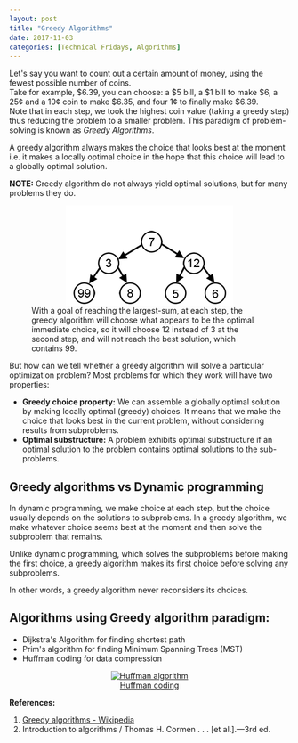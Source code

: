 ```yaml
---
layout: post
title: "Greedy Algorithms"
date: 2017-11-03
categories: [Technical Fridays, Algorithms]
---
```


Let's say you want to count out a certain amount of money, using the fewest possible number of coins.  
Take for example, $6.39, you can choose:
a $5 bill, a $1 bill to make $6, a 25¢ and a 10¢ coin to make $6.35, and four 1¢ to finally make $6.39.  
Note that in each step, we took the highest coin value (taking a greedy step) thus reducing the problem to a smaller problem. This paradigm of problem-solving is known as *Greedy Algorithms*.

A greedy algorithm always makes the choice that looks best at the moment i.e. it makes a locally optimal choice in the hope that this choice will lead to a globally optimal solution.

**NOTE:** Greedy algorithm do not always yield optimal solutions, but for many problems they do.

<figure>
<img src="/img/greedy-search-path-example.gif" style="display: block; margin: auto; width: auto; max-width: 100%;"> 
<figcaption>
With a goal of reaching the largest-sum, at each step, the greedy algorithm will choose what appears to be the optimal immediate choice, so it will choose 12 instead of 3 at the second step, and will not reach the best solution, which contains 99.</figcaption>
</figure> 


But how can we tell whether a greedy algorithm will solve a particular optimization problem? Most problems for which they work will have two properties:

* **Greedy choice property:** We can assemble a globally optimal solution by making locally optimal (greedy) choices. It means that we make the choice that looks best in the current problem, without considering results from subproblems.
* **Optimal substructure:** A problem exhibits optimal substructure if an optimal solution to the problem contains optimal solutions to the sub-problems.


## Greedy algorithms vs Dynamic programming

In dynamic programming, we make choice at each step, but the choice usually depends on the solutions to subproblems. In a greedy algorithm, we make whatever choice seems best at the moment and then solve the subproblem that remains.

Unlike dynamic programming, which solves the subproblems before making the first choice, a greedy algorithm makes its first choice before solving any subproblems.

In other words, a greedy algorithm never reconsiders its choices.

## Algorithms using Greedy algorithm paradigm:
* Dijkstra's Algorithm for finding shortest path
* Prim's algorithm for finding Minimum Spanning Trees (MST)
* Huffman coding for data compression

<div style="text-align: center">
    <a title="By Ken10311120 (Own work) [CC BY-SA 3.0 (https://creativecommons.org/licenses/by-sa/3.0)], via Wikimedia Commons" href="https://commons.wikimedia.org/wiki/File%3AHuffman_algorithm.gif"><img width="256" alt="Huffman algorithm" src="https://upload.wikimedia.org/wikipedia/commons/c/c8/Huffman_algorithm.gif"/>
    <figcaption>Huffman coding</figcaption></a>
</div>


**References:**
1. <a href="https://en.wikipedia.org/wiki/Greedy_algorithm">Greedy algorithms - Wikipedia</a>
2. Introduction to algorithms / Thomas H. Cormen . . . [et al.].—3rd ed.